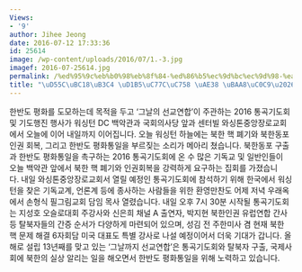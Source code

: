 ```yaml
---
Views:
- '9'
author: Jihee Jeong
date: 2016-07-12 17:33:36
id: 25614
image: /wp-content/uploads/2016/07/1.-3.jpg
imagef: 2016-07-25614.jpg
permalink: /%ed%95%9c%eb%b0%98%eb%8f%84-%ed%86%b5%ec%9d%bc%ec%9d%98-%ea%b8%b8-%eb%aa%a8%ec%83%89/
title: "\uD55C\uBC18\uB3C4 \uD1B5\uC77C\uC758 \uAE38 \uBAA8\uC0C9\u2026"
---
```


한반도 평화를 도모하는데 목적을 두고 ‘그날의 선교연합’이 주관하는 2016 통곡기도회 및 기도행진 행사가 워싱턴 DC 백악관과 국회의사당 앞과 센터빌 와싱톤중앙장로교회에서 오늘에 이어 내일까지 이어집니다. 오늘 워싱턴 하늘에는 북한 핵 폐기와 북한동포 인권 회복, 그리고 한반도 평화통일을 부르짖는 소리가 메아리 쳤습니다. 북한동포 구출과 한반도 평화통일을 촉구하는 2016 통곡기도회에 온 수 많은 기독교 및 일반인들이 오늘 백악관 앞에서 북한 핵 폐기와 인권회복을 강력하게 요구하는 집회를 가졌습니다. 내일 와싱톤중앙장로교회서 열릴 예정인 통곡기도회에 참석하기 위해 한국에서 워싱턴을 찾은 기독교계, 언론계 등에 종사하는 사람들을 위한 환영만찬도 어제 저녁 우래옥에서 손형식 필그림교회 담임 목사 열렸습니다. 내일 오후 7시 30분 시작될 통곡기도회는 지성호 오슬로대회 주강사와 신은희 채널 A 출연자, 박지현 북한인권 유럽연합 간사 등 탈북자들의 간증 순서가 다양하게 마련되어 있으며, 성김 전 주한미사 겸 현재 북한 핵 문제 해결 6자회담 미국 대표도 특별 강사로 나설 예정이어서 더욱 기대가 갑니다. 올해로 설립 13년째를 맞고 있는 ‘그날까지 선교연합’은 통곡기도회와 탈북자 구출, 국제사회에 북한의 실상 알리는 일을 해오면서 한반도 평화통일을 위해 노력하고 있습니다.